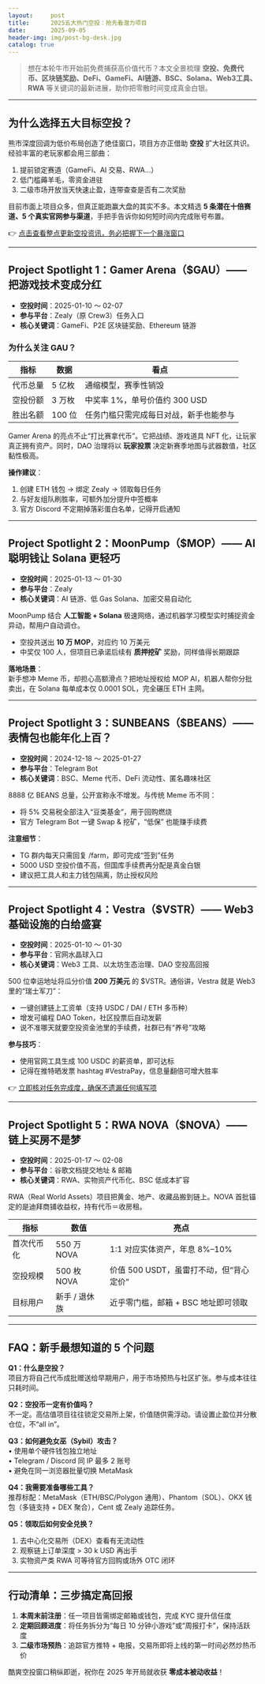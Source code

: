 ```yaml
---
layout:     post
title:      2025五大热门空投：抢先看潜力项目
date:       2025-09-05
header-img: img/post-bg-desk.jpg
catalog: true
---
```


> 想在本轮牛市开始前免费捕获高价值代币？本文全景梳理 **空投、免费代币、区块链奖励、DeFi、GameFi、AI链游、BSC、Solana、Web3工具、RWA** 等关键词的最新进展，助你把零散时间变成真金白银。

---

## 为什么选择五大目标空投？

熊市深度回调为低价布局创造了绝佳窗口，项目方亦正借助 **空投** 扩大社区共识。经验丰富的老玩家都会用三部曲：  
1. 提前锁定赛道（GameFi、AI 交易、RWA…）  
2. 低门槛薅羊毛，零资金进驻  
3. 二级市场开放当天快速止盈，连带查查是否有二次奖励

目前市面上项目众多，但真正能跑赢大盘的其实不多。本文精选 **5 条潜在十倍赛道、5 个真实官网参与渠道**，手把手告诉你如何短时间内完成账号布置。

👉 [点击查看整点更新空投资讯，务必把握下一个暴涨窗口](https://okxdog.com/)

---

## Project Spotlight 1：Gamer Arena（$GAU）—— 把游戏技术变成分红

- **空投时间**：2025-01-10 ～ 02-07  
- **参与平台**：Zealy（原 Crew3）任务入口  
- **核心关键词**：GameFi、P2E 区块链奖励、Ethereum 链游  

### 为什么关注 GAU？

| 指标                | 数据           | 看点                                         |
|---------------------|----------------|----------------------------------------------|
| 代币总量            | 5 亿枚         | 通缩模型，赛季性销毁                         |
| 空投份额            | 3 万枚         | 中奖率 1%，单号价值约 300 USD                |
| 胜出名额            | 100 位         | 任务门槛只需完成每日对战，新手也能参与       |

Gamer Arena 的亮点不止“打比赛拿代币”。它把战绩、游戏道具 NFT 化，让玩家真正拥有资产。同时，DAO 治理将以 **玩家投票** 决定新赛季地图与武器数值，社区黏性极高。  

**操作建议**：  
1. 创建 ETH 钱包 → 绑定 Zealy → 领取每日任务  
2. 与好友组队刷胜率，可额外加分提升中签概率  
3. 官方 Discord 不定期掉落彩蛋白名单，记得开启通知

---

## Project Spotlight 2：MoonPump（$MOP）—— AI 聪明钱让 Solana 更轻巧

- **空投时间**：2025-01-13 ～ 01-30  
- **参与平台**：Zealy  
- **核心关键词**：AI 链游、低 Gas Solana、加密交易自动化

MoonPump 结合 **人工智能 + Solana** 极速网络，通过机器学习模型实时捕捉资金异动，帮用户自动调仓。  
- 空投共送出 **10 万 MOP**，对应约 10 万美元  
- 中奖仅 100 人，但项目已承诺后续有 **质押挖矿** 奖励，同样值得长期跟踪

**落地场景**：  
新手想冲 Meme 币，却担心高额滑点？把地址授权给 MOP AI，机器人帮你分批卖出，在 Solana 每单成本仅 0.0001 SOL，完全碾压 ETH 主网。

---

## Project Spotlight 3：SUNBEANS（$BEANS）—— 表情包也能年化上百？

- **空投时间**：2024-12-18 ～ 2025-01-27  
- **参与平台**：Telegram Bot  
- **核心关键词**：BSC、Meme 代币、DeFi 流动性、匿名趣味社区  

8888 亿 BEANS 总量，公开宣称永不增发。与传统 Meme 币不同：  
- 将 5% 交易税全部注入“豆类基金”，用于回购燃烧  
- 官方 Telegram Bot 一键 Swap & 挖矿，“低保” 也能赚手续费

**注意细节**：  
- TG 群内每天只需回复 /farm，即可完成“签到”任务  
- 5000 USD 空投价值不高，但国库手续费再分配是真金白银  
- 建议把工具人和主力钱包隔离，防止授权风险

---

## Project Spotlight 4：Vestra（$VSTR）—— Web3 基础设施的白给盛宴

- **空投时间**：2025-01-10 ～ 01-30  
- **参与平台**：官网水晶球入口  
- **核心关键词**：Web3 工具、以太坊生态治理、DAO 空投高回报  

500 位幸运地址将瓜分价值 **200 万美元** 的 $VSTR。通俗讲，Vestra 就是 Web3 里的“瑞士军刀”：  
- 一键创建链上工资单（支持 USDC / DAI / ETH 多币种）  
- 增发可编程 DAO Token，社区投票后自动发薪  
- 说不准哪天就要空投资金池里的手续费，社群已有“养号”攻略  

**参与技巧**：  
- 使用官网工具生成 100 USDC 的薪资单，即可达标  
- 记得在推特晒发票 hashtag #VestraPay，信息量翻倍可增大胜率

👉 [立即核对任务完成度，确保不遗漏任何填写项](https://okxdog.com/)

---

## Project Spotlight 5：RWA NOVA（$NOVA）—— 链上买房不是梦

- **空投时间**：2025-01-17 ～ 02-08  
- **参与平台**：谷歌文档提交地址 & 邮箱  
- **核心关键词**：RWA、实物资产代币化、BSC 低成本扩容  

RWA（Real World Assets）项目把黄金、地产、收藏品搬到链上。NOVA 首批锚定的是迪拜商铺收益权，持有代币＝收房租。  

| 指标         | 数值           | 亮点                                      |
|--------------|----------------|-------------------------------------------|
| 首次代币化   | 550 万 NOVA    | 1:1 对应实体资产，年息 8%–10%             |
| 空投规模     | 500 枚 NOVA    | 价值 500 USDT，虽雷打不动，但“背心定价”   |
| 目标用户     | 新手 / 退休族  | 近乎零门槛，邮箱 + BSC 地址即可领取       |

---

## FAQ：新手最想知道的 5 个问题

**Q1：什么是空投？**  
项目方将自己代币成批赠送给早期用户，用于市场预热与社区扩张。参与成本往往只耗时间。

**Q2：空投币一定有价值吗？**  
不一定。高估值项目往往锁定交易所上架，价值随供需浮动。请设置止盈位并分散仓位，不“all in”。

**Q3：如何避免女巫（Sybil）攻击？**  
• 使用单个硬件钱包独立地址  
• Telegram / Discord 同 IP 最多 2 账号  
• 避免在同一浏览器批量切换 MetaMask

**Q4：我需要准备哪些工具？**  
推荐标配：MetaMask（ETH/BSC/Polygon 通用）、Phantom（SOL）、OKX 钱包（多链支持 + DEX 聚合），Cent 或 Zealy 追踪任务。

**Q5：领取后如何安全兑换？**  
1. 去中心化交易所（DEX）查看有无流动性  
2. 观察链上订单深度 > 30 k USD 再出手  
3. 实物资产类 RWA 可等待官方回购或场外 OTC 闭环

---

## 行动清单：三步搞定高回报

1. **本周末前注册**：任一项目皆需绑定邮箱或钱包，完成 KYC 提升信任度  
2. **定期回顾进度**：将任务拆分为“每日 10 分钟小游戏”或“周报打卡”，保持活跃度  
3. **二级市场预热**：追踪官方推特 + 电报，交易所即将上线的第一时间必然炒热币价  

酷爽空投窗口稍纵即逝，祝你在 2025 年开局就收获 **零成本被动收益**！